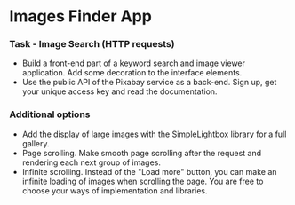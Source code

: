 # Images Finder App

### Task - Image Search (HTTP requests)

- Build a front-end part of a keyword search and image viewer application. Add some decoration to
  the interface elements.
- Use the public API of the Pixabay service as a back-end. Sign up, get your unique access key and
  read the documentation.

### Additional options

- Add the display of large images with the SimpleLightbox library for a full gallery.
- Page scrolling. Make smooth page scrolling after the request and rendering each next group of
  images.
- Infinite scrolling. Instead of the "Load more" button, you can make an infinite loading of images
  when scrolling the page. You are free to choose your ways of implementation and libraries.
